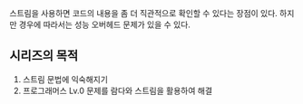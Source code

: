 <blockquote>
</blockquote>
<p>스트림을 사용하면 코드의 내용을 좀 더 직관적으로 확인할 수 있다는 장점이 있다. 하지만 경우에 따라서는 성능 오버헤드 문제가 있을 수 있다.</p>
<h2 id="시리즈의-목적">시리즈의 목적</h2>
<ol>
<li>스트림 문법에 익숙해지기</li>
<li>프로그래머스 Lv.0 문제를 람다와 스트림을 활용하여 해결</li>
</ol>